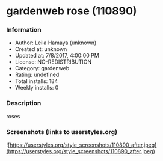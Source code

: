 # gardenweb rose (110890)

### Information
- Author: Leila Hamaya (unknown)
- Created at: unknown
- Updated at: 7/8/2017, 4:00:00 PM
- License: NO-REDISTRIBUTION
- Category: gardenweb
- Rating: undefined
- Total installs: 184
- Weekly installs: 0


### Description
roses


### Screenshots (links to userstyles.org)
![https://userstyles.org/style_screenshots/110890_after.jpeg](https://userstyles.org/style_screenshots/110890_after.jpeg)


